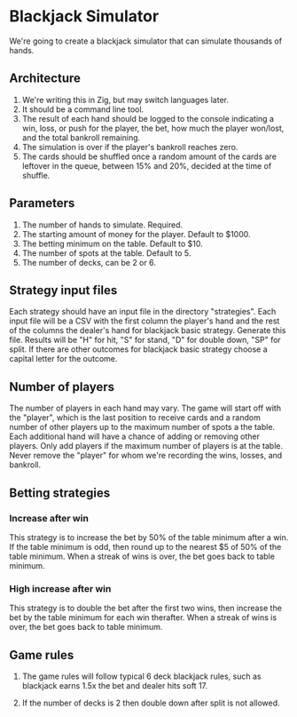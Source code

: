 # Blackjack Simulator
We're going to create a blackjack simulator that can simulate thousands of hands.

## Architecture

1. We're writing this in Zig, but may switch languages later.
2. It should be a command line tool.
3. The result of each hand should be logged to the console indicating a win, loss, or push for the player, the bet, how much the player won/lost, and the total bankroll remaining.
4. The simulation is over if the player's bankroll reaches zero.
5. The cards should be shuffled once a random amount of the cards are leftover in the queue, between 15% and 20%, decided at the time of shuffle.

## Parameters

1. The number of hands to simulate. Required.
2. The starting amount of money for the player. Default to $1000.
3. The betting minimum on the table. Default to $10.
4. The number of spots at the table. Default to 5.
5. The number of decks, can be 2 or 6.

## Strategy input files
Each strategy should have an input file in the directory "strategies". Each input file will be a CSV with the first column the player's hand and the rest of the columns the dealer's hand for blackjack basic strategy. Generate this file. Results will be "H" for hit, "S" for stand, "D" for double down, "SP" for split. If there are other outcomes for blackjack basic strategy choose a capital letter for the outcome.

## Number of players
The number of players in each hand may vary. The game will start off with the "player", which is the last position to receive cards and a random number of other players up to the maximum number of spots a the table. Each additional hand will have a chance of adding or removing other players. Only add players if the maximum number of players is at the table. Never remove the "player" for whom we're recording the wins, losses, and bankroll.

## Betting strategies

### Increase after win
This strategy is to increase the bet by 50% of the table minimum after a win. If the table minimum is odd, then round up to the nearest $5 of 50% of the table minimum. When a streak of wins is over, the bet goes back to table minimum.

### High increase after win
This strategy is to double the bet after the first two wins, then increase the bet by the table minimum for each win therafter. When a streak of wins is over, the bet goes back to table minimum.

## Game rules

1. The game rules will follow typical 6 deck blackjack rules, such as blackjack earns 1.5x the bet and dealer hits soft 17.

2. If the number of decks is 2 then double down after split is not allowed.
